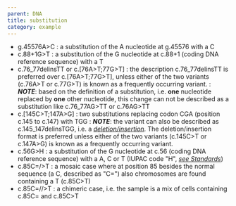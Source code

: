 ```yaml
---
parent: DNA
title: substitution
category: example
---
```


*	g.45576A>C
	:	a substitution of the A nucleotide at g.45576 with a C
* 	c.88+1G>T
	:	a substitution of the G nucleotide at c.88+1 (coding DNA reference sequence) with a T
*	c.76\_77delinsTT or c.[76A>T;77G>T]
	:	the description c.76\_77delinsTT is preferred over c.[76A>T;77G>T], unless either of the two variants (c.76A>T or c.77G>T) is known as a frequently occurring variant.
	:	_**NOTE**_: based on the definition of a substitution, i.e. **one** nucleotide replaced by **one** other nucleotide, this change can not be described as a substitution like c.76\_77AG>TT or c.76AG>TT
*	c.[145C>T;147A>G]
	:	two substitutions replacing codon CGA (position c.145 to c.147) with TGG
	:	_**NOTE**_: the variant can also be described as c.145\_147delinsTGG, i.e. a [_deletion/insertion_](/recommendations/DNA/variant/substitution/). The deletion/insertion format is preferred unless either of the two variants (c.145C>T or c.147A>G) is known as a frequently occurring variant.
*	c.56G>H
	:	 a substitution of the G nucleotide at c.56 (coding DNA reference sequence) with a A, C or T (IUPAC code "H", [_see Standards_](/bg-material/standards/)) 	
*	 c.85C=\/>T
	:	a mosaic case where at position 85 besides the normal sequence (a C, described as "C=") also chromosomes are found containing a T (c.85C>T)
*	 c.85C=\/\/>T
	:	a chimeric case, i.e. the sample is a mix of cells containing c.85C= and c.85C>T
